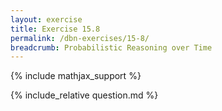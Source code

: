 ```yaml
---
layout: exercise
title: Exercise 15.8
permalink: /dbn-exercises/15-8/
breadcrumb: Probabilistic Reasoning over Time
---
```


{% include mathjax_support %}

<div><i class="arrow-up" data-chapter="dbn-exercises" data-exercise="ex_8" data-rating="0"></i></div>
{% include_relative question.md %}

